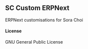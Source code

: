 ## SC Custom ERPNext

ERPNext customisations for Sora Choi

#### License

GNU General Public License